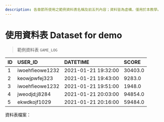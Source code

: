```yaml
---
description: 各章節所使用之範例資料表名稱及前五列內容；資料皆為虛構，僅用於本教學。
---
```


# 使用資料表 Dataset for demo

> 範例資料表 `GAME_LOG`

| ID | USER\_ID | DATETIME | SCORE |
| :--- | :--- | :--- | :--- |
| 1 | iwoehfieowe1232 | 2021-01-21 19:32:00 | 30403.0 |
| 2 | keowjpwfej323 | 2021-01-21 19:43:00 | 9283.0 |
| 3 | iwoehfieowe1232 | 2021-01-21 19:51:00 | 1948.0 |
| 4 | jweodjd;j8284 | 2021-01-21 20:03:00 | 94854.0 |
| 5 | ekwdkojf1029 | 2021-01-21 20:16:00 | 59484.0 |

資料表檔案：


